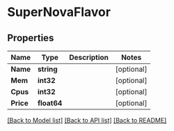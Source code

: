 # SuperNovaFlavor

## Properties

Name | Type | Description | Notes
------------ | ------------- | ------------- | -------------
**Name** | **string** |  | [optional] 
**Mem** | **int32** |  | [optional] 
**Cpus** | **int32** |  | [optional] 
**Price** | **float64** |  | [optional] 

[[Back to Model list]](../README.md#documentation-for-models) [[Back to API list]](../README.md#documentation-for-api-endpoints) [[Back to README]](../README.md)



